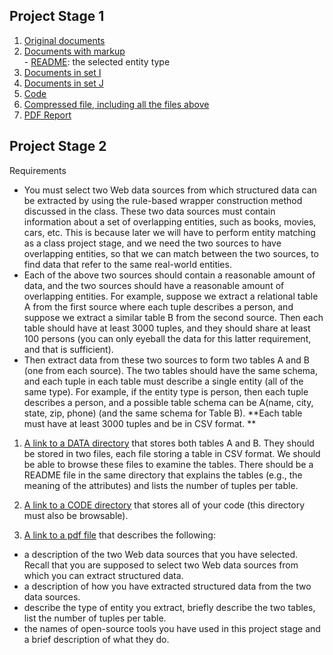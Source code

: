 ## Project Stage 1

1. [Original documents](https://github.com/WenFuLee/CS-839-Data-Science/tree/master/stage1/documents/original)
2. [Documents with markup](https://github.com/WenFuLee/CS-839-Data-Science/tree/master/stage1/documents/marked)<br>- [README](https://github.com/WenFuLee/CS-839-Data-Science/blob/master/stage1/documents/marked/README): the selected entity type
3. [Documents in set I](https://github.com/WenFuLee/CS-839-Data-Science/tree/master/stage1/documents/set_I)
4. [Documents in set J](https://github.com/WenFuLee/CS-839-Data-Science/tree/master/stage1/documents/set_J)
5. [Code](https://github.com/WenFuLee/CS-839-Data-Science/tree/master/stage1/code)
6. [Compressed file, including all the files above](https://github.com/WenFuLee/CS-839-Data-Science/blob/master/stage1/compressed_files.zip)
7. [PDF Report](https://github.com/WenFuLee/CS-839-Data-Science/blob/master/stage1/Project%20Stage%201_Report.pdf)

## Project Stage 2
Requirements
  - You must select two Web data sources from which structured data can be extracted by using the rule-based wrapper construction method discussed in the class. These two data sources must contain information about a set of overlapping entities, such as books, movies, cars, etc. This is because later we will have to perform entity matching as a class project stage, and we need the two sources to have overlapping entities, so that we can match between the two sources, to find data that refer to the same real-world entities.
  - Each of the above two sources should contain a reasonable amount of data, and the two sources should have a reasonable amount of overlapping entities. For example, suppose we extract a relational table A from the first source where each tuple describes a person, and suppose we extract a similar table B from the second source. Then each table should have at least 3000 tuples, and they should share at least 100 persons (you can only eyeball the data for this latter requirement, and that is sufficient). 
  - Then extract data from these two sources to form two tables A and B (one from each source). The two tables should have the same schema, and each tuple in each table must describe a single entity (all of the same type). For example, if the entity type is  person, then each tuple describes a person, and a possible table schema can be A(name, city, state, zip, phone) (and the same schema for Table B). 
**Each table must have at least 3000 tuples and be in CSV format. **

1. [A link to a DATA directory](https://github.com/WenFuLee/CS-839-Data-Science/tree/master/stage2/data) that stores both tables A and B. They should be stored in two files, each file storing a table in CSV format. We should be able to browse these files to examine the tables. There should be a README file in the same directory that explains the tables (e.g., the meaning of the attributes) and lists the number of tuples per table.

2. [A link to a CODE directory](https://github.com/WenFuLee/CS-839-Data-Science/tree/master/stage2/code) that stores all of your code (this directory must also be browsable). 

3. [A link to a pdf file](https://github.com/WenFuLee/CS-839-Data-Science/tree/master/stage2/) that describes the following:
  - a description of the two Web data sources that you have selected. Recall that you are supposed to select two Web data sources from which you can extract structured data.
  - a description of how you have extracted structured data from the two data sources.
  - describe the type of entity you extract, briefly describe the two tables, list the number of tuples per table.
  - the names of open-source tools you have used in this project stage and a brief description of what they do. 
